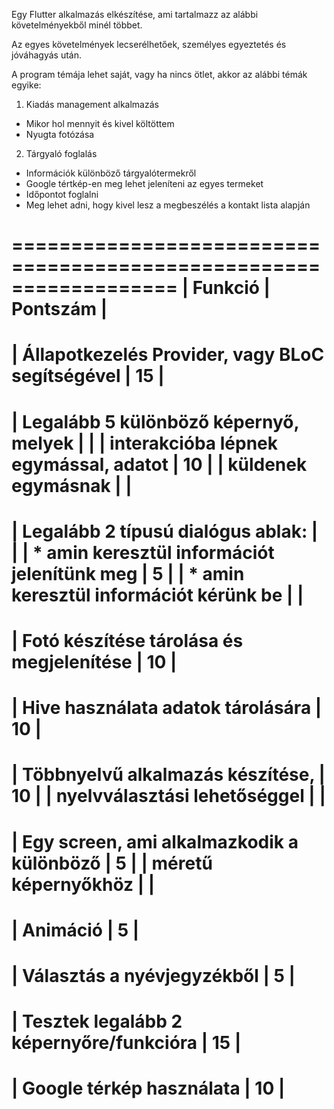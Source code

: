 Egy Flutter alkalmazás elkészítése, ami tartalmazz az alábbi 
követelményekből minél többet.

Az egyes követelmények lecserélhetőek, személyes egyeztetés és 
jóváhagyás után.

A program témája lehet saját, vagy ha nincs ötlet, akkor az alábbi
témák egyike:

1. Kiadás management alkalmazás
- Mikor hol mennyit és kivel költöttem
- Nyugta fotózása

2. Tárgyaló foglalás
- Információk különböző tárgyalótermekről
- Google tértkép-en meg lehet jeleníteni az egyes termeket
- Időpontot foglalni
- Meg lehet adni, hogy kivel lesz a megbeszélés a kontakt lista alapján

==================================================================
| Funkció                                         |   Pontszám   |
==================================================================
| Állapotkezelés Provider, vagy BLoC segítségével |      15      |
==================================================================
| Legalább 5 különböző képernyő, melyek           |              |
| interakcióba lépnek egymással, adatot           |      10      |
| küldenek egymásnak                              |              |
==================================================================
| Legalább 2 típusú dialógus ablak:               |              |
| * amin keresztül információt jelenítünk meg     |       5      |
| * amin keresztül információt kérünk be          |              |
==================================================================
| Fotó készítése tárolása és megjelenítése        |      10      |
==================================================================
| Hive használata adatok tárolására               |      10      |
==================================================================
| Többnyelvű alkalmazás készítése,                |      10      |
| nyelvválasztási lehetőséggel                    |              |
==================================================================
| Egy screen, ami alkalmazkodik a különböző       |       5      |
| méretű képernyőkhöz                             |              |
==================================================================
| Animáció                                        |       5      |
==================================================================
| Választás a nyévjegyzékből                      |       5      |
==================================================================
| Tesztek legalább 2 képernyőre/funkcióra         |      15      |
==================================================================
| Google térkép használata                        |      10      |
==================================================================